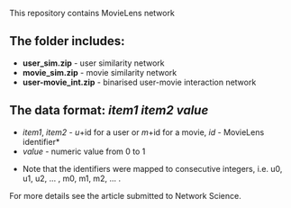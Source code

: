 This repository contains MovieLens network

## The folder includes:
- **user_sim.zip** - user similarity network
- **movie_sim.zip** - movie similarity network
- **user-movie_int.zip** - binarised user-movie interaction network

## The data format: *item1* *item2* *value* 
- *item1*, *item2* - *u*+id for a user or *m*+id for a movie, *id* - MovieLens identifier*
- *value* - numeric value from 0 to 1

* Note that the identifiers were mapped to consecutive integers, i.e. u0, u1, u2, ... , m0, m1, m2, ... .

For more details see the article submitted to Network Science.

